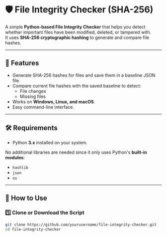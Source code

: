 # 🛡️ File Integrity Checker (SHA-256)

A simple **Python-based File Integrity Checker** that helps you detect whether important files have been modified, deleted, or tampered with.  
It uses **SHA-256 cryptographic hashing** to generate and compare file hashes.

---

## 📌 Features
- Generate SHA-256 hashes for files and save them in a baseline JSON file.
- Compare current file hashes with the saved baseline to detect:
  - File changes
  - Missing files
- Works on **Windows, Linux, and macOS**.
- Easy command-line interface.

---

## 🛠️ Requirements
- Python **3.x** installed on your system.

No additional libraries are needed since it only uses Python's **built-in modules**:
- `hashlib`
- `json`
- `os`

---

## 🚀 How to Use

### 1️⃣ Clone or Download the Script
```bash
git clone https://github.com/yourusername/file-integrity-checker.git
cd file-integrity-checker
